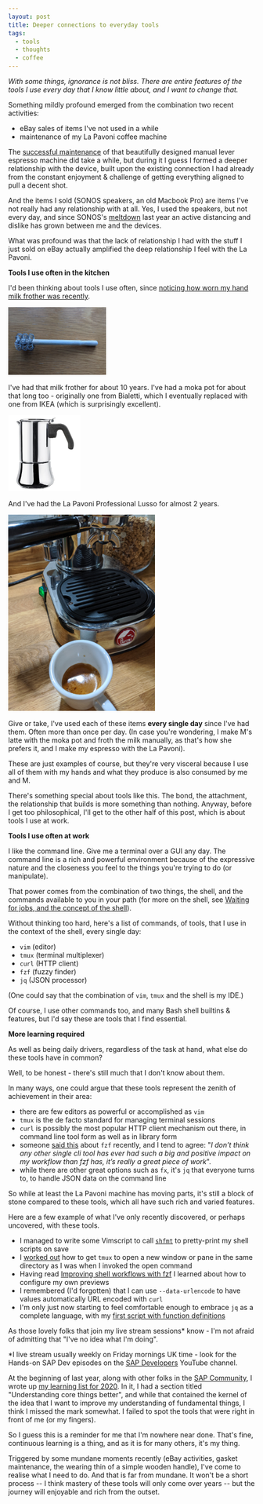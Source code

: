 ```yaml
---
layout: post
title: Deeper connections to everyday tools
tags:
  - tools
  - thoughts
  - coffee
---
```


_With some things, ignorance is not bliss. There are entire features of the tools I use every day that I know little about, and I want to change that._

Something mildly profound emerged from the combination two recent activities:

* eBay sales of items I've not used in a while
* maintenance of my La Pavoni coffee machine

The [successful maintenance](/blog/posts/2021/03/27/la-pavoni-maintenance-successful/) of that beautifully designed manual lever espresso machine did take a while, but during it I guess I formed a deeper relationship with the device, built upon the existing connection I had already from the constant enjoyment & challenge of getting everything aligned to pull a decent shot.

And the items I sold (SONOS speakers, an old Macbook Pro) are items I've not really had any relationship with at all. Yes, I used the speakers, but not every day, and since SONOS's [meltdown](https://www.fastcompany.com/90454672/this-is-disgusting-angry-sonos-customers-are-calling-for-a-boycott) last year an active distancing and dislike has grown between me and the devices.

What was profound was that the lack of relationship I had with the stuff I just sold on eBay actually amplified the deep relationship I feel with the La Pavoni.

**Tools I use often in the kitchen**

I'd been thinking about tools I use often, since [noticing how worn my hand milk frother was recently](https://twitter.com/qmacro/status/1374655713331544065).

<img src="/images/2021/03/milkfrother.jpeg" alt="Worn milk frother" width="200" height="138"/>

I've had that milk frother for about 10 years. I've had a moka pot for about that long too - originally one from Bialetti, which I eventually replaced with one from IKEA (which is surprisingly excellent).

<img src="/images/2021/03/mokapot.png" alt="IKEA RÅDIG moka pot" width="147" height="155"/>

And I've had the La Pavoni Professional Lusso for almost 2 years.

<img src="/images/2021/03/lapavoni.jpeg" alt="La Pavoni and espresso cup" width="300" height="400"/>

Give or take, I've used each of these items **every single day** since I've had them. Often more than once per day. (In case you're wondering, I make M's latte with the moka pot and froth the milk manually, as that's how she prefers it, and I make my espresso with the La Pavoni).

These are just examples of course, but they're very visceral because I use all of them with my hands and what they produce is also consumed by me and M.

There's something special about tools like this. The bond, the attachment, the relationship that builds is more something than nothing. Anyway, before I get too philosophical, I'll get to the other half of this post, which is about tools I use at work.

**Tools I use often at work**

I like the command line. Give me a terminal over a GUI any day. The command line is a rich and powerful environment because of the expressive nature and the closeness you feel to the things you're trying to do (or manipulate).

That power comes from the combination of two things, the shell, and the commands available to you in your path (for more on the shell, see [Waiting for jobs, and the concept of the shell](/blog/posts/2020/12/28/waiting-for-jobs-and-the-concept-of-the-shell/)).

Without thinking too hard, here's a list of commands, of tools, that I use in the context of the shell, every single day:

* `vim` (editor)
* `tmux` (terminal multiplexer)
* `curl` (HTTP client)
* `fzf` (fuzzy finder)
* `jq` (JSON processor)

(One could say that the combination of `vim`, `tmux` and the shell is my IDE.)

Of course, I use other commands too, and many Bash shell builtins & features, but I'd say these are tools that I find essential.

**More learning required**

As well as being daily drivers, regardless of the task at hand, what else do these tools have in common?

Well, to be honest - there's still much that I don't know about them.

In many ways, one could argue that these tools represent the zenith of achievement in their area:

* there are few editors as powerful or accomplished as `vim`
* `tmux` is the de facto standard for managing terminal sessions
* `curl` is possibly the most popular HTTP client mechanism out there, in command line tool form as well as in library form
* someone [said this](https://lobste.rs/s/nsfdaw/improving_shell_workflows_with_fzf#c_2um216) about `fzf` recently, and I tend to agree: "_I don’t think any other single cli tool has ever had such a big and positive impact on my workflow than fzf has, it’s really a great piece of work_".
* while there are other great options such as `fx`, it's `jq` that everyone turns to, to handle JSON data on the command line

So while at least the La Pavoni machine has moving parts, it's still a block of stone compared to these tools, which all have such rich and varied features.

Here are a few example of what I've only recently discovered, or perhaps uncovered, with these tools.

* I managed to write some Vimscript to call [`shfmt`](https://github.com/mvdan/sh) to pretty-print my shell scripts on save
* I [worked out](/blog/posts/2021/04/01/new-tmux-panes-and-windows-in-the-right-directory/) how to get `tmux` to open a new window or pane in the same directory as I was when I invoked the open command
* Having read [Improving shell workflows with fzf](https://seb.jambor.dev/posts/improving-shell-workflows-with-fzf/) I learned about how to configure my own previews
* I remembered (I'd forgotten) that I can use `--data-urlencode` to have values automatically URL encoded with `curl`
* I'm only just now starting to feel comfortable enough to embrace `jq` as a complete language, with my [first script with function definitions](https://github.com/qmacro/dotfiles/blob/master/scripts/dwr#L21-L38)

As those lovely folks that join my live stream sessions\* know - I'm not afraid of admitting that "I've no idea what I'm doing".

\*I live stream usually weekly on Friday mornings UK time - look for the Hands-on SAP Dev episodes on the [SAP Developers](https://www.youtube.com/channel/UCNfmelKDrvRmjYwSi9yvrMg) YouTube channel.

At the beginning of last year, along with other folks in the [SAP Community](https://community.sap.com), I wrote up [my learning list for 2020](https://blogs.sap.com/2020/01/12/my-learning-list-for-2020/). In it, I had a section titled "Understanding core things better", and while that contained the kernel of the idea that I want to improve my understanding of fundamental things, I think I missed the mark somewhat. I failed to spot the tools that were right in front of me (or my fingers).

So I guess this is a reminder for me that I'm nowhere near done. That's fine, continuous learning is a thing, and as it is for many others, it's my thing.

Triggered by some mundane moments recently (eBay activities, gasket maintenance, the wearing thin of a simple wooden handle), I've come to realise what I need to do. And that is far from mundane. It won't be a short process -- I think mastery of these tools will only come over years -- but the journey will enjoyable and rich from the outset.

